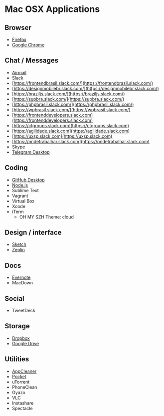 # Mac OSX Applications


## Browser

- [Firefox](https://www.mozilla.org/en-US/firefox/new/)
- [Google Chrome](https://www.google.com/chrome/browser/desktop/index.html)

## Chat / Messages

- [Airmail](https://itunes.apple.com/br/app/airmail-2.5/id918858936?mt=12)
- [Slack](https://itunes.apple.com/br/app/slack/id803453959?mt=12)
 - [https://frontendbrasil.slack.com/](https://frontendbrasil.slack.com/)
 - [https://designmobilebr.slack.com/](https://designmobilebr.slack.com/)
 - [https://braziljs.slack.com/](https://braziljs.slack.com/)
 - [https://supbra.slack.com/](https://supbra.slack.com/)
 - [https://phpbrasil.slack.com/](https://phpbrasil.slack.com/)
 - [https://wpbrasil.slack.com/](https://wpbrasil.slack.com/)
 - [https://frontenddevelopers.slack.com](https://frontenddevelopers.slack.com)
 - [https://ctgroups.slack.com](https://ctgroups.slack.com)
 - [https://agilidade.slack.com](https://agilidade.slack.com)
 - [https://uxsp.slack.com](https://uxsp.slack.com)
 - [https://ondetrabalhar.slack.com](https://ondetrabalhar.slack.com)
- Skype
- [Telegram Desktop](https://itunes.apple.com/br/app/telegram-desktop/id946399090?mt=12)


## Coding
- [GitHub Desktop](https://desktop.github.com/)
- [Node.js](https://nodejs.org/en/)
- Sublime Text
- Vagrant
- Virtual Box
- Xcode
- iTerm
  -   OH MY SZH Theme: cloud


## Design / interface

- [Sketch](http://bohemiancoding.com/static/download/sketch.zip)
- [Zeplin](https://zeplin.io/)


## Docs

- [Evernote](https://itunes.apple.com/us/app/evernote/id406056744?mt=12)
- MacDown


## Social

- TweetDeck


## Storage

- [Dropbox](https://www.dropbox.com/en/downloading?os=mac)
- [Google Drive](https://www.google.com/drive/download/)


## Utilities

- [AppCleaner](http://www.freemacsoft.net/appcleaner/)
- [Pocket](https://itunes.apple.com/app/pocket/id568494494?ls=1&mt=12)
- uTorrent
- PhoneClean
- Gyazo
- VLC
- Instashare
- Spectacle
